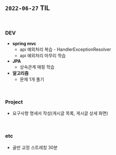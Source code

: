 ## `2022-06-27` TIL

<br>

### DEV
+ **spring mvc**
  + api 예외처리 복습 - HandlerExceptionResolver
  + api 예외처리 마무리 학습
+ **JPA**
  + 상속관계 매핑 학습
+ **알고리즘**
  + 문제 1개 풀기

<br>

### Project
+ 요구사항 명세서 작성(게시글 목록, 게시글 상세 화면)

<br>

### etc
+ 골반 교정 스트레칭 30분